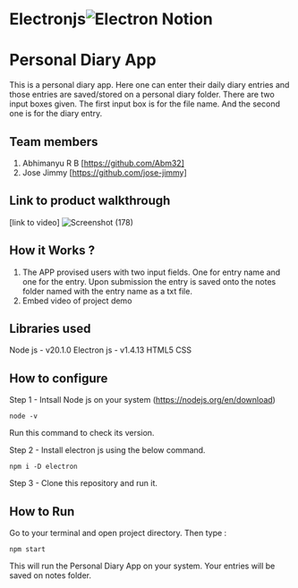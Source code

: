 # Electronjs![Electron Notion](https://user-images.githubusercontent.com/64391274/235363274-375ce61c-721f-4543-a150-1b99525d54ac.png)


# Personal Diary App
This is a personal diary app. Here one can enter their daily diary entries and those entries are saved/stored on a personal diary folder. There are two input boxes given. The first input box is for the file name. And the second one is for the diary entry.
## Team members
1. Abhimanyu R B [https://github.com/Abm32]
2. Jose Jimmy [https://github.com/jose-jimmy]
## Link to product walkthrough
[link to video]
![Screenshot (178)](https://user-images.githubusercontent.com/110992125/236640855-b12cf664-b255-4935-ade6-da72e3acb543.png)
## How it Works ?
1. The APP provised users with two input fields. One for entry name and one for the entry. Upon submission the entry is saved onto the notes folder named with the entry name as a txt file.
2. Embed video of project demo
## Libraries used
Node js - v20.1.0
Electron js - v1.4.13
HTML5
CSS
## How to configure
Step 1 - Intsall Node js on your system (https://nodejs.org/en/download)

    node -v
    
Run this command to check its version.

Step 2 - Install electron js using the below command.

    npm i -D electron

Step 3 - Clone this repository and run it.
## How to Run
Go to your terminal and open project directory. Then type : 

    npm start

This will run the Personal Diary App on your system. Your entries will be saved on notes folder.
